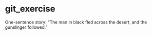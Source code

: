 # git_exercise
One-sentence story:
"The man in black fled across the desert, and the gunslinger followed."
